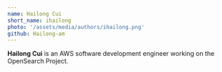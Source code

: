 ```yaml
---
name: Hailong Cui
short_name: ihailong
photo: '/assets/media/authors/ihailong.png'
github: Hailong-am
---
```


**Hailong Cui** is an AWS software development engineer working on the OpenSearch Project.